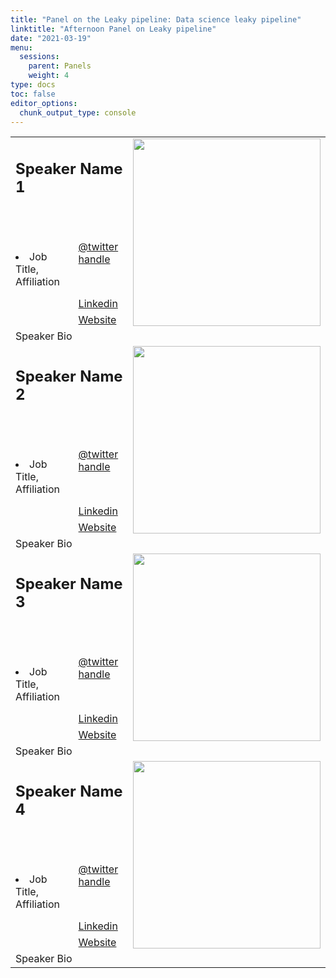 ```yaml
---
title: "Panel on the Leaky pipeline: Data science leaky pipeline"
linktitle: "Afternoon Panel on Leaky pipeline"
date: "2021-03-19"
menu:
  sessions:
    parent: Panels
    weight: 4
type: docs
toc: false
editor_options:
  chunk_output_type: console
---
```


<TABLE class="bio-table">

<!--- #################Speaker 1############## --->
<TR>
<TD COLSPAN="2"><h2>Speaker Name 1</h2></TD>
<TD ROWSPAN="4"><img style="float: left;" src="https://widstucson.org/media/wids-logo.png" width="300" /></TD>
</TR>
<TR>
<TD ROWSPAN="3"><li> Job Title, Affiliation</li></TD>
<TD><i class="fab fa-twitter"></i> <a href="https://twitter.com/" target="_blank" rel="noopener"> @twitter handle</a>
</TD>
</TR>
<TR>
<TD><i class="fab fa-linkedin"></i> <a href="www.linkedin.com/in/" target="_blank" rel="noopener">Linkedin</a>
</TD>
</TR>
<TR>
<TD><i class="fa fa-link"></i> <a href="https://www.arizona.edu/am" target="_blank" rel="noopener">Website</a>
</TD>
</TR>
<TR>
<TD COLSPAN="3">Speaker Bio</TD>
</TR>

<!--- #################Speaker 2############## --->
<TR>
<TD COLSPAN="2"><h2>Speaker Name 2</h2></TD>
<TD ROWSPAN="4"><img style="float: left;" src="https://widstucson.org/media/wids-logo.png" width="300" /></TD>
</TR>
<TR>
<TD ROWSPAN="3"><li> Job Title, Affiliation</li></TD>
<TD><i class="fab fa-twitter"></i> <a href="https://twitter.com/" target="_blank" rel="noopener"> @twitter handle</a>
</TD>
</TR>
<TR>
<TD><i class="fab fa-linkedin"></i> <a href="www.linkedin.com/in/" target="_blank" rel="noopener">Linkedin</a>
</TD>
</TR>
<TR>
<TD><i class="fa fa-link"></i> <a href="https://www.arizona.edu/am" target="_blank" rel="noopener">Website</a>
</TD>
</TR>
<TR>
<TD COLSPAN="3">Speaker Bio</TD>
</TR>



<!--- #################Speaker 3############## --->
<TR>
<TD COLSPAN="2"><h2>Speaker Name 3</h2></TD>
<TD ROWSPAN="4"><img style="float: left;" src="https://widstucson.org/media/wids-logo.png" width="300" /></TD>
</TR>
<TR>
<TD ROWSPAN="3"><li> Job Title, Affiliation</li></TD>
<TD><i class="fab fa-twitter"></i> <a href="https://twitter.com/" target="_blank" rel="noopener"> @twitter handle</a>
</TD>
</TR>
<TR>
<TD><i class="fab fa-linkedin"></i> <a href="www.linkedin.com/in/" target="_blank" rel="noopener">Linkedin</a>
</TD>
</TR>
<TR>
<TD><i class="fa fa-link"></i> <a href="https://www.arizona.edu/am" target="_blank" rel="noopener">Website</a>
</TD>
</TR>
<TR>
<TD COLSPAN="3">Speaker Bio</TD>
</TR>

<!--- #################Speaker 4############## --->
<TR>
<TD COLSPAN="2"><h2>Speaker Name 4</h2></TD>
<TD ROWSPAN="4"><img style="float: left;" src="https://widstucson.org/media/wids-logo.png" width="300" /></TD>
</TR>
<TR>
<TD ROWSPAN="3"><li> Job Title, Affiliation</li></TD>
<TD><i class="fab fa-twitter"></i> <a href="https://twitter.com/" target="_blank" rel="noopener"> @twitter handle</a>
</TD>
</TR>
<TR>
<TD><i class="fab fa-linkedin"></i> <a href="www.linkedin.com/in/" target="_blank" rel="noopener">Linkedin</a>
</TD>
</TR>
<TR>
<TD><i class="fa fa-link"></i> <a href="https://www.arizona.edu/am" target="_blank" rel="noopener">Website</a>
</TD>
</TR>
<TR>
<TD COLSPAN="3">Speaker Bio</TD>
</TR>

</TABLE>
